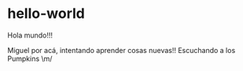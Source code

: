 hello-world
============
Hola mundo!!!

Miguel por acá, intentando aprender cosas nuevas!!
Escuchando a los Pumpkins \m/
